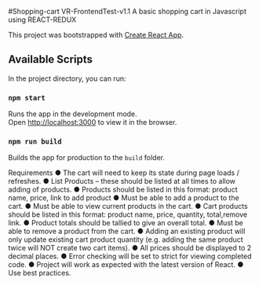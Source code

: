 #Shopping-cart
VR-FrontendTest-v1.1
A basic shopping cart in Javascript using REACT-REDUX



This project was bootstrapped with [Create React App](https://github.com/facebook/create-react-app).

## Available Scripts
In the project directory, you can run:

### `npm start`
Runs the app in the development mode.<br>
Open [http://localhost:3000](http://localhost:3000) to view it in the browser.

### `npm run build`
Builds the app for production to the `build` folder.


Requirements
● The cart will need to keep its state during page loads / refreshes.
● List Products – these should be listed at all times to allow adding of products.
● Products should be listed in this format: product name, price, link to add product
● Must be able to add a product to the cart.
● Must be able to view current products in the cart.
● Cart products should be listed in this format: product name, price, quantity, total,remove link.
● Product totals should be tallied to give an overall total.
● Must be able to remove a product from the cart.
● Adding an existing product will only update existing cart product quantity (e.g. adding the same product twice will NOT create two cart items).
● All prices should be displayed to 2 decimal places.
● Error checking will be set to strict for viewing completed code.
● Project will work as expected with the latest version of React.
● Use best practices.
